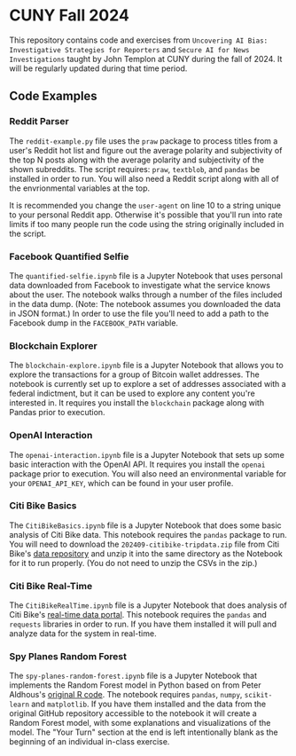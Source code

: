 # CUNY Fall 2024

This repository contains code and exercises from `Uncovering AI Bias: Investigative Strategies for Reporters` and `Secure AI for News Investigations` taught by John Templon at CUNY during the fall of 2024. It will be regularly updated during that time period.

## Code Examples

### Reddit Parser

The `reddit-example.py` file uses the `praw` package to process titles from a user's Reddit hot list and figure out the average polarity and subjectivity of the top N posts along with the average polarity and subjectivity of the shown subreddits. The script requires: `praw`, `textblob`, and `pandas` be installed in order to run. You will also need a Reddit script along with all of the envrionmental variables at the top.

It is recommended you change the `user-agent` on line 10 to a string unique to your personal Reddit app. Otherwise it's possible that you'll run into rate limits if too many people run the code using the string originally included in the script.

### Facebook Quantified Selfie

The `quantified-selfie.ipynb` file is a Jupyter Notebook that uses personal data downloaded from Facebook to investigate what the service knows about the user. The notebook walks through a number of the files included in the data dump. (Note: The notebook assumes you downloaded the data in JSON format.) In order to use the file you'll need to add a path to the Facebook dump in the `FACEBOOK_PATH` variable.

### Blockchain Explorer

The `blockchain-explore.ipynb` file is a Jupyter Notebook that allows you to explore the transactions for a group of Bitcoin wallet addresses. The notebook is currently set up to explore a set of addresses associated with a federal indictment, but it can be used to explore any content you're interested in. It requires you install the `blockchain` package along with Pandas prior to execution.

### OpenAI Interaction

The `openai-interaction.ipynb` file is a Jupyter Notebook that sets up some basic interaction with the OpenAI API. It requires you install the `openai` package prior to execution. You will also need an environmental variable for your `OPENAI_API_KEY`, which can be found in your user profile.

### Citi Bike Basics

The `CitiBikeBasics.ipynb` file is a Jupyter Notebook that does some basic analysis of Citi Bike data. This notebook requires the `pandas` package to run. You will need to download the `202409-citibike-tripdata.zip` file from Citi Bike's [data repository](https://s3.amazonaws.com/tripdata/index.html) and unzip it into the same directory as the Notebook for it to run properly. (You do not need to unzip the CSVs in the zip.)

### Citi Bike Real-Time

The `CitiBikeRealTime.ipynb` file is a Jupyter Notebook that does analysis of Citi Bike's [real-time data portal](https://gbfs.citibikenyc.com/gbfs/2.3/gbfs.json). This notebook requires the `pandas` and `requests` libraries in order to run. If you have them installed it will pull and analyze data for the system in real-time.

### Spy Planes Random Forest

The `spy-planes-random-forest.ipynb` file is a Jupyter Notebook that implements the Random Forest model in Python based on from Peter Aldhous's [original R code](https://github.com/BuzzFeedNews/2017-08-spy-plane-finder/blob/master/index.Rmd). The notebook requires `pandas`, `numpy`, `scikit-learn` and `matplotlib`. If you have them installed and the data from the original GitHub repository accessible to the notebook it will create a Random Forest model, with some explanations and visualizations of the model. The "Your Turn" section at the end is left intentionally blank as the beginning of an individual in-class exercise.